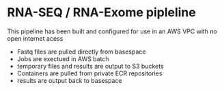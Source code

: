 # RNA-SEQ / RNA-Exome pipleline
This pipeline has been built and configured for use in an AWS VPC with no open internet acess
 - Fastq files are pulled directly from basespace
 - Jobs are exectued in AWS batch
 - temporary files and results are output to S3 buckets
 - Containers are pulled from private ECR repositories
 - results are output back to basespace

